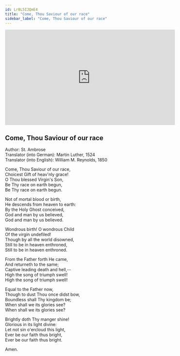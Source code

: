```yaml
---
id: Lr8L5IJQmE4
title: "Come, Thou Saviour of our race"
sidebar_label: "Come, Thou Saviour of our race"
---
```


<div class="video-float-container">
  <iframe
    width="560"
    height="315"
    src="https://www.youtube.com/embed/Lr8L5IJQmE4"
    title="YouTube video player"
    frameborder="0"
    allow="accelerometer; autoplay; clipboard-write; encrypted-media; gyroscope; picture-in-picture; web-share"
    referrerpolicy="strict-origin-when-cross-origin"
    allowfullscreen
  ></iframe>
</div>

## Come, Thou Saviour of our race

Author: St. Ambrose  
Translator (into German): Martin Luther, 1524  
Translator (into English): William M. Reynolds, 1850

Come, Thou Saviour of our race,  
Choicest Gift of heav'nly grace!  
O Thou blessed Virgin's Son,  
Be Thy race on earth begun,  
Be Thy race on earth begun.

Not of mortal blood or birth,  
He descends from heaven to earth:  
By the Holy Ghost conceived,  
God and man by us believed,  
God and man by us believed.

Wondrous birth! O wondrous Child  
Of the virgin undefiled!  
Though by all the world disowned,  
Still to be in heaven enthroned,  
Still to be in heaven enthroned.

From the Father forth He came,  
And returneth to the same;  
Captive leading death and hell,--  
High the song of triumph swell!  
High the song of triumph swell!

Equal to the Father now,  
Though to dust Thou once didst bow,  
Boundless shall Thy kingdom be;  
When shall we its glories see?  
When shall we its glories see?

Brightly doth Thy manger shine!  
Glorious in its light divine:  
Let not sin o'ercloud this light,  
Ever be our faith thus bright,  
Ever be our faith thus bright.

Amen.
